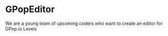 # GPopEditor
We are a young team of upcoming coders who want to create an editor for GPop.io Levels

